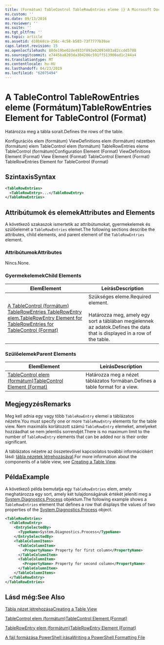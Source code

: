 ```yaml
---
title: (Formátum) TableControl TableRowEntries eleme |} A Microsoft Docs
ms.custom: ''
ms.date: 09/13/2016
ms.reviewer: ''
ms.suite: ''
ms.tgt_pltfrm: ''
ms.topic: article
ms.assetid: d10b68ca-256c-4c58-b503-73f7777b39ae
caps.latest.revision: 15
ms.openlocfilehash: 88de19be02de4933f892e02093403a82ccdd5788
ms.sourcegitcommit: e7445ba8203da304286c591ff513900ad1c244a4
ms.translationtype: MT
ms.contentlocale: hu-HU
ms.lasthandoff: 04/23/2019
ms.locfileid: "62075494"
---
```

# <a name="tablerowentries-element-for-tablecontrol-format"></a><span data-ttu-id="ba247-102">A TableControl TableRowEntries eleme (Formátum)</span><span class="sxs-lookup"><span data-stu-id="ba247-102">TableRowEntries Element for TableControl (Format)</span></span>

<span data-ttu-id="ba247-103">Határozza meg a tábla sorait.</span><span class="sxs-lookup"><span data-stu-id="ba247-103">Defines the rows of the table.</span></span>

<span data-ttu-id="ba247-104">Konfigurációs elem (formátum) ViewDefinitions elem (formátum) nézetben (formátum) elem TableControl elem (formátum) TableRowEntries eleme TableControl (formátum)</span><span class="sxs-lookup"><span data-stu-id="ba247-104">Configuration Element (Format) ViewDefinitions Element (Format) View Element (Format) TableControl Element (Format) TableRowEntries Element for TableControl (Format)</span></span>

## <a name="syntax"></a><span data-ttu-id="ba247-105">Szintaxis</span><span class="sxs-lookup"><span data-stu-id="ba247-105">Syntax</span></span>

```xml
<TableRowEntries>
  <TableRowEntry>...</TableRowEntry>
</TableRowEntries>
```

## <a name="attributes-and-elements"></a><span data-ttu-id="ba247-106">Attribútumok és elemek</span><span class="sxs-lookup"><span data-stu-id="ba247-106">Attributes and Elements</span></span>

<span data-ttu-id="ba247-107">A következő szakaszok ismertetik az attribútumokat, gyermekelemek és szülőelemét a `TableRowEntries` elemet.</span><span class="sxs-lookup"><span data-stu-id="ba247-107">The following sections describe the attributes, child elements, and parent element of the `TableRowEntries` element.</span></span>

### <a name="attributes"></a><span data-ttu-id="ba247-108">Attribútumok</span><span class="sxs-lookup"><span data-stu-id="ba247-108">Attributes</span></span>

<span data-ttu-id="ba247-109">Nincs.</span><span class="sxs-lookup"><span data-stu-id="ba247-109">None.</span></span>

### <a name="child-elements"></a><span data-ttu-id="ba247-110">Gyermekelemek</span><span class="sxs-lookup"><span data-stu-id="ba247-110">Child Elements</span></span>

|<span data-ttu-id="ba247-111">Elem</span><span class="sxs-lookup"><span data-stu-id="ba247-111">Element</span></span>|<span data-ttu-id="ba247-112">Leírás</span><span class="sxs-lookup"><span data-stu-id="ba247-112">Description</span></span>|
|-------------|-----------------|
|[<span data-ttu-id="ba247-113">A TableControl (formátum) TableRowEntries TableRowEntry elem.</span><span class="sxs-lookup"><span data-stu-id="ba247-113">TableRowEntry Element for TableRowEntries for TableControl (Format)</span></span>](./tablerowentry-element-for-tablerowentries-for-tablecontrol-format.md)|<span data-ttu-id="ba247-114">Szükséges eleme.</span><span class="sxs-lookup"><span data-stu-id="ba247-114">Required element.</span></span><br /><br /> <span data-ttu-id="ba247-115">Határozza meg, amely egy sort a táblában megjelennek az adatok.</span><span class="sxs-lookup"><span data-stu-id="ba247-115">Defines the data that is displayed in a row of the table.</span></span>|

### <a name="parent-elements"></a><span data-ttu-id="ba247-116">Szülőelemek</span><span class="sxs-lookup"><span data-stu-id="ba247-116">Parent Elements</span></span>

|<span data-ttu-id="ba247-117">Elem</span><span class="sxs-lookup"><span data-stu-id="ba247-117">Element</span></span>|<span data-ttu-id="ba247-118">Leírás</span><span class="sxs-lookup"><span data-stu-id="ba247-118">Description</span></span>|
|-------------|-----------------|
|[<span data-ttu-id="ba247-119">TableControl elem (formátum)</span><span class="sxs-lookup"><span data-stu-id="ba247-119">TableControl Element (Format)</span></span>](./tablecontrol-element-format.md)|<span data-ttu-id="ba247-120">Határozza meg a nézet táblázatos formában.</span><span class="sxs-lookup"><span data-stu-id="ba247-120">Defines a table format for a view.</span></span>|

## <a name="remarks"></a><span data-ttu-id="ba247-121">Megjegyzés</span><span class="sxs-lookup"><span data-stu-id="ba247-121">Remarks</span></span>

<span data-ttu-id="ba247-122">Meg kell adnia egy vagy több `TableRowEntry` elemei a táblázatos nézetre.</span><span class="sxs-lookup"><span data-stu-id="ba247-122">You must specify one or more `TableRowEntry` elements for the table view.</span></span> <span data-ttu-id="ba247-123">Nem maximális korlátozott számú `TableRowEntry` elemeket, amelyeket hozzáadhat se nem jelentős sorrendjét.</span><span class="sxs-lookup"><span data-stu-id="ba247-123">There is no maximum limit to the number of `TableRowEntry` elements that can be added nor is their order significant.</span></span>

<span data-ttu-id="ba247-124">A táblázatos nézetre az összetevőivel kapcsolatos további információkért lásd: [tábla nézetek létrehozásával](./creating-a-table-view.md).</span><span class="sxs-lookup"><span data-stu-id="ba247-124">For more information about the components of a table view, see [Creating a Table View](./creating-a-table-view.md).</span></span>

## <a name="example"></a><span data-ttu-id="ba247-125">Példa</span><span class="sxs-lookup"><span data-stu-id="ba247-125">Example</span></span>

<span data-ttu-id="ba247-126">A következő példa bemutatja egy `TableRowEntries` elem, amely meghatározza egy sort, amely két tulajdonságának értékét jeleníti meg a [System.Diagnostics.Process](/dotnet/api/System.Diagnostics.Process) objektum.</span><span class="sxs-lookup"><span data-stu-id="ba247-126">The following example shows a `TableRowEntries` element that defines a row that displays the values of two properties of the [System.Diagnostics.Process](/dotnet/api/System.Diagnostics.Process) object.</span></span>

```xml
<TableRowEntries>
  <TableRowEntry>
    <EntrySelectedBy>
      <TypeName>System.Diagnostics.Process</TypeName>
    </EntrySelectedBy>
    <TableColumnItems>
      <TableColumnItem>
        <PropertyName> Property for first column</PropertyName>
      </TableColumnItem>
      <TableColumnItem>
        <PropertyName> Property for second column</PropertyName>
      </TableColumnItem>
    </TableColumnItems>
  </TableRowEntry>
</TableRowEntries>

```

## <a name="see-also"></a><span data-ttu-id="ba247-127">Lásd még:</span><span class="sxs-lookup"><span data-stu-id="ba247-127">See Also</span></span>

[<span data-ttu-id="ba247-128">Tábla nézet létrehozása</span><span class="sxs-lookup"><span data-stu-id="ba247-128">Creating a Table View</span></span>](./creating-a-table-view.md)

[<span data-ttu-id="ba247-129">TableControl elem (formátum)</span><span class="sxs-lookup"><span data-stu-id="ba247-129">TableControl Element (Format)</span></span>](./tablecontrol-element-format.md)

[<span data-ttu-id="ba247-130">TableRowEntry elem (formátum)</span><span class="sxs-lookup"><span data-stu-id="ba247-130">TableRowEntry Element (Format)</span></span>](./tablerowentry-element-for-tablerowentries-for-tablecontrol-format.md)

[<span data-ttu-id="ba247-131">A fájl formázása PowerShell írása</span><span class="sxs-lookup"><span data-stu-id="ba247-131">Writing a PowerShell Formatting File</span></span>](./writing-a-powershell-formatting-file.md)
